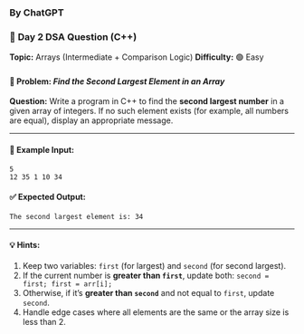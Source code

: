 ### By ChatGPT

### 🔹 **Day 2 DSA Question (C++)**

**Topic:** Arrays (Intermediate + Comparison Logic)
**Difficulty:** 🟢 Easy

#### 🧩 Problem: *Find the Second Largest Element in an Array*

**Question:**
Write a program in C++ to find the **second largest number** in a given array of integers.
If no such element exists (for example, all numbers are equal), display an appropriate message.

---

#### 🧠 **Example Input:**

```
5
12 35 1 10 34
```

#### ✅ **Expected Output:**

```
The second largest element is: 34
```

---

#### 💡 **Hints:**

1. Keep two variables: `first` (for largest) and `second` (for second largest).
2. If the current number is **greater than `first`**, update both:
   `second = first; first = arr[i];`
3. Otherwise, if it’s **greater than `second`** and not equal to `first`, update `second`.
4. Handle edge cases where all elements are the same or the array size is less than 2.
